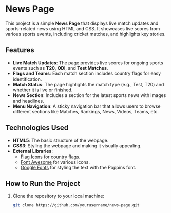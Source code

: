 # News Page

This project is a simple **News Page** that displays live match updates and sports-related news using HTML and CSS. It showcases live scores from various sports events, including cricket matches, and highlights key stories.

## Features

- **Live Match Updates**: The page provides live scores for ongoing sports events such as **T20**, **ODI**, and **Test Matches**.
- **Flags and Teams**: Each match section includes country flags for easy identification.
- **Match Status**: The page highlights the match type (e.g., Test, T20) and whether it is live or finished.
- **News Section**: Includes a section for the latest sports news with images and headlines.
- **Menu Navigation**: A sticky navigation bar that allows users to browse different sections like Matches, Rankings, News, Videos, Teams, etc.

## Technologies Used

- **HTML5**: The basic structure of the webpage.
- **CSS3**: Styling the webpage and making it visually appealing.
- **External Libraries**:
  - [Flag Icons](https://cdn.jsdelivr.net/gh/lipis/flag-icons@7.2.3/css/flag-icons.min.css) for country flags.
  - [Font Awesome](https://cdnjs.cloudflare.com/ajax/libs/font-awesome/6.6.0/css/all.min.css) for various icons.
  - [Google Fonts](https://fonts.googleapis.com/css2?family=Poppins&display=swap) for styling the text with the Poppins font.

## How to Run the Project

1. Clone the repository to your local machine:
   ```bash
   git clone https://github.com/yourusername/news-page.git
